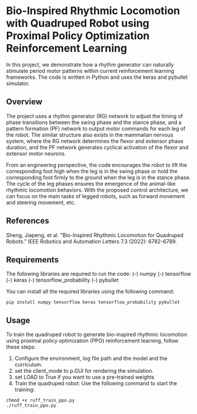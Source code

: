 #  Bio-Inspired Rhythmic Locomotion with Quadruped Robot using Proximal Policy Optimization Reinforcement Learning

In this project, we demonstrate how a rhythm generator can naturally stimulate period motor patterns within current reinforcement learning frameworks. The code is written in Python and uses the keras and pybullet simulator.


## Overview

The project uses a rhythm generator (RG) network to adjust the timing of phase transitions between the swing phase and the stance phase, and a pattern formation (PF) network to output motor commands for each leg of the robot. The similar structure also exists in the mammalian nervous system, where the RG network determines the flexor and extensor phase duration, and the PF network generates cyclical activation of the flexor and extensor motor neurons.

From an engineering perspective, the code encourages the robot to lift the corresponding foot high when the leg is in the swing phase or hold the corresponding foot firmly to the ground when the leg is in the stance phase. The cycle of the leg phases ensures the emergence of the animal-like rhythmic locomotion behaviors. With the proposed control architecture, we can focus on the main tasks of legged robots, such as forward movement and steering movement, etc.

## References

Sheng, Jiapeng, et al. "Bio-Inspired Rhythmic Locomotion for Quadruped Robots." IEEE Robotics and Automation Letters 7.3 (2022): 6782-6789.

## Requirements
The following libraries are required to run the code:
(-) numpy
(-) tensorflow
(-) keras
(-) tensorflow_probability
(-) pybullet

You can install all the required libraries using the following command:
```
pip install numpy tensorflow keras tensorflow_probability pybullet
```
## Usage
To train the quadruped robot to generate bio-inspired rhythmic locomotion using proximal policy optimization (PPO) reinforcement learning, follow these steps:
1. Configure the environment, log file path and the model and the curriculum.
2. set the client_mode to p.GUI for rendering the simulation.
3. set LOAD to True if you want to use a pre-trained weights
4. Train the quadruped robot: Use the following command to start the training:
```
chmod +x ruff_train_ppo.py
./ruff_train_ppo.py
```
